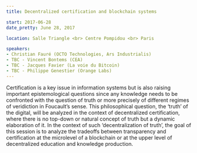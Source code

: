 ```yaml
---
title: Decentralized certification and blockchain systems

start: 2017-06-28
date_pretty: June 28, 2017

location: Salle Triangle <br> Centre Pompidou <br> Paris

speakers:
- Christian Fauré (OCTO Technologies, Ars Industrialis)
- TBC - Vincent Bontems (CEA)
- TBC - Jacques Favier (La voie du Bitcoin)
- TBC - Philippe Genestier (Orange Labs)
---
```


Certification is a key issue in information systems but is also raising important epistemological questions since any knowledge needs to be confronted with the question of truth or more precisely of different regimes of veridiction in Foucault’s sense. This philosophical question, the ‘truth’ of the digital, will be analyzed in the context of decentralized certification, where there is no top-down or natural concept of truth but a dynamic elaboration of it. In the context of such ‘decentralization of truth’, the goal of this session is to analyze the tradeoffs between transparency and certification at the microlevel of a blockchain or at the upper level of decentralized education and knowledge production.
